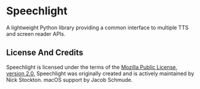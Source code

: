 # Speechlight

A lightweight Python library providing a common interface to multiple TTS and screen reader APIs.


## License And Credits

Speechlight is licensed under the terms of the [Mozilla Public License, version 2.0.](license.md "License Page")
Speechlight was originally created and is actively maintained by Nick Stockton.
macOS support by Jacob Schmude.
